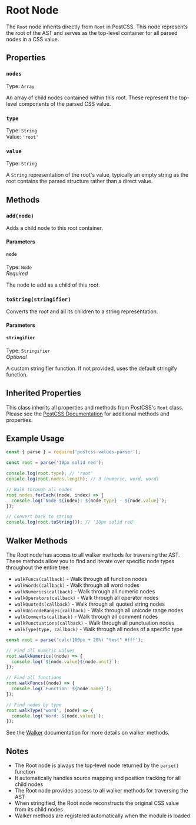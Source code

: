 # Root Node

The `Root` node inherits directly from `Root` in PostCSS. This node represents the root of the AST and serves as the top-level container for all parsed nodes in a CSS value.

## Properties

### `nodes`

Type: `Array`<br>

An array of child nodes contained within this root. These represent the top-level components of the parsed CSS value.

### `type`

Type: `String`<br>
Value: `'root'`

### `value`

Type: `String`<br>

A `String` representation of the root's value, typically an empty string as the root contains the parsed structure rather than a direct value.

## Methods

### `add(node)`

Adds a child node to this root container.

#### Parameters

#### `node`

Type: `Node`<br>
_Required_

The node to add as a child of this root.

### `toString(stringifier)`

Converts the root and all its children to a string representation.

#### Parameters

#### `stringifier`

Type: `Stringifier`<br>
_Optional_

A custom stringifier function. If not provided, uses the default stringify function.

## Inherited Properties

This class inherits all properties and methods from PostCSS's `Root` class. Please see the [PostCSS Documentation](https://github.com/postcss/postcss/tree/master/docs) for additional methods and properties.

## Example Usage

```js
const { parse } = require('postcss-values-parser');

const root = parse('10px solid red');

console.log(root.type); // 'root'
console.log(root.nodes.length); // 3 (numeric, word, word)

// Walk through all nodes
root.nodes.forEach((node, index) => {
  console.log(`Node ${index}: ${node.type} - ${node.value}`);
});

// Convert back to string
console.log(root.toString()); // '10px solid red'
```

## Walker Methods

The Root node has access to all walker methods for traversing the AST. These methods allow you to find and iterate over specific node types throughout the entire tree:

- `walkFuncs(callback)` - Walk through all function nodes
- `walkWords(callback)` - Walk through all word nodes
- `walkNumerics(callback)` - Walk through all numeric nodes
- `walkOperators(callback)` - Walk through all operator nodes
- `walkQuoteds(callback)` - Walk through all quoted string nodes
- `walkUnicodeRanges(callback)` - Walk through all unicode range nodes
- `walkComments(callback)` - Walk through all comment nodes
- `walkPunctuations(callback)` - Walk through all punctuation nodes
- `walkType(type, callback)` - Walk through all nodes of a specific type

```js
const root = parse('calc(100px + 20%) "test" #fff');

// Find all numeric values
root.walkNumerics((node) => {
  console.log(`${node.value}${node.unit}`);
});

// Find all functions
root.walkFuncs((node) => {
  console.log(`Function: ${node.name}`);
});

// Find nodes by type
root.walkType('word', (node) => {
  console.log(`Word: ${node.value}`);
});
```

See the [Walker](./Walker.md) documentation for more details on walker methods.

## Notes

- The Root node is always the top-level node returned by the `parse()` function
- It automatically handles source mapping and position tracking for all child nodes
- The Root node provides access to all walker methods for traversing the AST
- When stringified, the Root node reconstructs the original CSS value from its child nodes
- Walker methods are registered automatically when the module is loaded